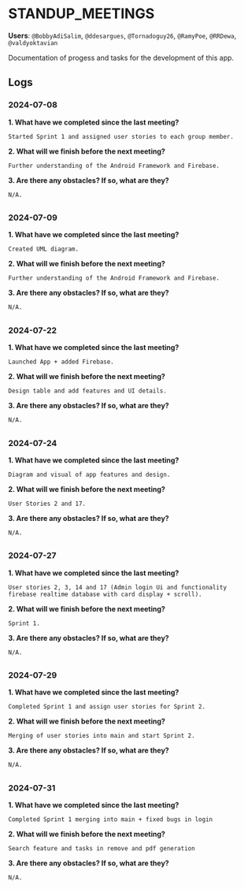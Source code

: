 # STANDUP_MEETINGS

**Users**: ``@BobbyAdiSalim``, ``@ddesargues``, ``@Tornadoguy26``, ``@RamyPoe``, ``@RRDewa``, ``@valdyoktavian``

Documentation of progess and tasks for the development of this app.

## Logs

### 2024-07-08

  **1. What have we completed since the last meeting?**
    
    Started Sprint 1 and assigned user stories to each group member.
    
  **2. What will we finish before the next meeting?**

    Further understanding of the Android Framework and Firebase.

  **3. Are there any obstacles? If so, what are they?**
     
    N/A.
##    
    
### 2024-07-09

  **1. What have we completed since the last meeting?**
    
    Created UML diagram.  
    
  **2. What will we finish before the next meeting?**

    Further understanding of the Android Framework and Firebase.

  **3. Are there any obstacles? If so, what are they?**
     
    N/A.
##

### 2024-07-22

  **1. What have we completed since the last meeting?**
    
    Launched App + added Firebase.
    
  **2. What will we finish before the next meeting?**

    Design table and add features and UI details.

  **3. Are there any obstacles? If so, what are they?**
     
    N/A.
##

### 2024-07-24

  **1. What have we completed since the last meeting?**
    
    Diagram and visual of app features and design.
    
  **2. What will we finish before the next meeting?**

    User Stories 2 and 17.

  **3. Are there any obstacles? If so, what are they?**
     
    N/A.
##

### 2024-07-27

  **1. What have we completed since the last meeting?**
    
    User stories 2, 3, 14 and 17 (Admin login Ui and functionality firebase realtime database with card display + scroll).
    
  **2. What will we finish before the next meeting?**

    Sprint 1.

  **3. Are there any obstacles? If so, what are they?**
     
    N/A.
##

### 2024-07-29

  **1. What have we completed since the last meeting?**
    
    Completed Sprint 1 and assign user stories for Sprint 2.
    
  **2. What will we finish before the next meeting?**

    Merging of user stories into main and start Sprint 2.

  **3. Are there any obstacles? If so, what are they?**
     
    N/A.
##

### 2024-07-31

  **1. What have we completed since the last meeting?**
    
    Completed Sprint 1 merging into main + fixed bugs in login
    
  **2. What will we finish before the next meeting?**

    Search feature and tasks in remove and pdf generation

  **3. Are there any obstacles? If so, what are they?**
     
    N/A.
##
